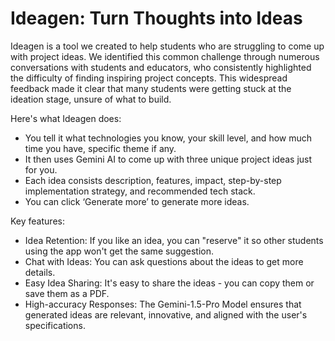 # Ideagen: Turn Thoughts into Ideas

Ideagen is a tool we created to help students who are struggling to come up with project ideas. We identified this common challenge through numerous conversations with students and educators, who consistently highlighted the difficulty of finding inspiring project concepts. This widespread feedback made it clear that many students were getting stuck at the ideation stage, unsure of what to build.

Here's what Ideagen does:
- You tell it what technologies you know, your skill level, and how much time you have, specific theme if any.
- It then uses Gemini AI to come up with three unique project ideas just for you.
- Each idea consists description, features, impact, step-by-step implementation strategy, and recommended tech stack.
- You can click ‘Generate more’ to generate more ideas.

Key features:
- Idea Retention: If you like an idea, you can "reserve" it so other students using the app won't get the same suggestion.
- Chat with Ideas: You can ask questions about the ideas to get more details.
- Easy Idea Sharing: It's easy to share the ideas - you can copy them or save them as a PDF.
- High-accuracy Responses: The Gemini-1.5-Pro Model ensures that generated ideas are relevant, innovative, and aligned with the user's specifications.
